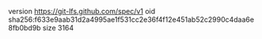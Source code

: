 version https://git-lfs.github.com/spec/v1
oid sha256:f633e9aab31d2a4995ae1f531cc2e36f4f12e451ab52c2990c4daa6e8fb0bd9b
size 3164
